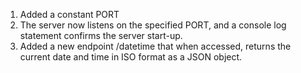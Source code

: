 1. Added a constant PORT
2. The server now listens on the specified PORT, and a console log statement confirms the server start-up.
3. Added a new endpoint /datetime that when accessed, returns the current date and time in ISO format as a JSON object.